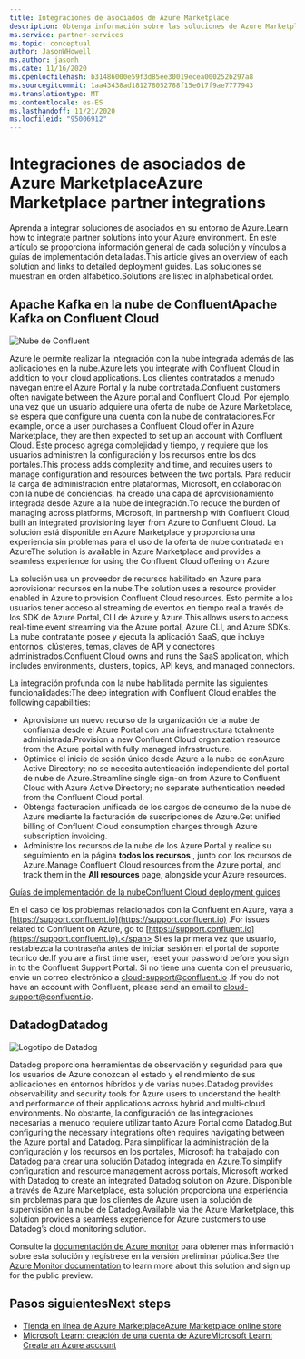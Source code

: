 ```yaml
---
title: Integraciones de asociados de Azure Marketplace
description: Obtenga información sobre las soluciones de Azure Marketplace que se integran con su entorno de Azure y obtenga vínculos a guías de implementación de asociados de Microsoft.
ms.service: partner-services
ms.topic: conceptual
author: JasonWHowell
ms.author: jasonh
ms.date: 11/16/2020
ms.openlocfilehash: b31486000e59f3d85ee30019ecea000252b297a8
ms.sourcegitcommit: 1aa43438ad181278052788f15e017f9ae7777943
ms.translationtype: MT
ms.contentlocale: es-ES
ms.lasthandoff: 11/21/2020
ms.locfileid: "95006912"
---
```

# <a name="azure-marketplace-partner-integrations"></a><span data-ttu-id="00e88-103">Integraciones de asociados de Azure Marketplace</span><span class="sxs-lookup"><span data-stu-id="00e88-103">Azure Marketplace partner integrations</span></span>

<span data-ttu-id="00e88-104">Aprenda a integrar soluciones de asociados en su entorno de Azure.</span><span class="sxs-lookup"><span data-stu-id="00e88-104">Learn how to integrate partner solutions into your Azure environment.</span></span> <span data-ttu-id="00e88-105">En este artículo se proporciona información general de cada solución y vínculos a guías de implementación detalladas.</span><span class="sxs-lookup"><span data-stu-id="00e88-105">This article gives an overview of each solution and links to detailed deployment guides.</span></span> <span data-ttu-id="00e88-106">Las soluciones se muestran en orden alfabético.</span><span class="sxs-lookup"><span data-stu-id="00e88-106">Solutions are listed in alphabetical order.</span></span> 

## <a name="apache-kafka-on-confluent-cloud"></a><span data-ttu-id="00e88-107">Apache Kafka en la nube de Confluent</span><span class="sxs-lookup"><span data-stu-id="00e88-107">Apache Kafka on Confluent Cloud</span></span>

![Nube de Confluent](./media/partners/confluent-cloud.png)

<span data-ttu-id="00e88-109">Azure le permite realizar la integración con la nube integrada además de las aplicaciones en la nube.</span><span class="sxs-lookup"><span data-stu-id="00e88-109">Azure lets you integrate with Confluent Cloud in addition to your cloud applications.</span></span> <span data-ttu-id="00e88-110">Los clientes contratados a menudo navegan entre el Azure Portal y la nube contratada.</span><span class="sxs-lookup"><span data-stu-id="00e88-110">Confluent customers often navigate between the Azure portal and Confluent Cloud.</span></span> <span data-ttu-id="00e88-111">Por ejemplo, una vez que un usuario adquiere una oferta de nube de Azure Marketplace, se espera que configure una cuenta con la nube de contrataciones.</span><span class="sxs-lookup"><span data-stu-id="00e88-111">For example, once a user purchases a Confluent Cloud offer in Azure Marketplace, they are then expected to set up an account with Confluent Cloud.</span></span> <span data-ttu-id="00e88-112">Este proceso agrega complejidad y tiempo, y requiere que los usuarios administren la configuración y los recursos entre los dos portales.</span><span class="sxs-lookup"><span data-stu-id="00e88-112">This process adds complexity and time, and requires users to manage configuration and resources between the two portals.</span></span> <span data-ttu-id="00e88-113">Para reducir la carga de administración entre plataformas, Microsoft, en colaboración con la nube de conciencias, ha creado una capa de aprovisionamiento integrada desde Azure a la nube de integración.</span><span class="sxs-lookup"><span data-stu-id="00e88-113">To reduce the burden of managing across platforms, Microsoft, in partnership with Confluent Cloud, built an integrated provisioning layer from Azure to Confluent Cloud.</span></span> <span data-ttu-id="00e88-114">La solución está disponible en Azure Marketplace y proporciona una experiencia sin problemas para el uso de la oferta de nube contratada en Azure</span><span class="sxs-lookup"><span data-stu-id="00e88-114">The solution is available in Azure Marketplace and  provides a seamless experience for using the Confluent Cloud offering on Azure</span></span>

<span data-ttu-id="00e88-115">La solución usa un proveedor de recursos habilitado en Azure para aprovisionar recursos en la nube.</span><span class="sxs-lookup"><span data-stu-id="00e88-115">The solution uses a resource provider enabled in Azure to provision Confluent Cloud resources.</span></span> <span data-ttu-id="00e88-116">Esto permite a los usuarios tener acceso al streaming de eventos en tiempo real a través de los SDK de Azure Portal, CLI de Azure y Azure.</span><span class="sxs-lookup"><span data-stu-id="00e88-116">This allows users to access real-time event streaming via the Azure portal, Azure CLI, and Azure SDKs.</span></span> <span data-ttu-id="00e88-117">La nube contratante posee y ejecuta la aplicación SaaS, que incluye entornos, clústeres, temas, claves de API y conectores administrados.</span><span class="sxs-lookup"><span data-stu-id="00e88-117">Confluent Cloud owns and runs the SaaS application, which includes environments, clusters, topics, API keys, and managed connectors.</span></span>

<span data-ttu-id="00e88-118">La integración profunda con la nube habilitada permite las siguientes funcionalidades:</span><span class="sxs-lookup"><span data-stu-id="00e88-118">The deep integration with Confluent Cloud enables the following capabilities:</span></span>

- <span data-ttu-id="00e88-119">Aprovisione un nuevo recurso de la organización de la nube de confianza desde el Azure Portal con una infraestructura totalmente administrada.</span><span class="sxs-lookup"><span data-stu-id="00e88-119">Provision a new Confluent Cloud organization resource from the Azure portal with fully managed infrastructure.</span></span>
- <span data-ttu-id="00e88-120">Optimice el inicio de sesión único desde Azure a la nube de conAzure Active Directory; no se necesita autenticación independiente del portal de nube de Azure.</span><span class="sxs-lookup"><span data-stu-id="00e88-120">Streamline single sign-on from Azure to Confluent Cloud with Azure Active Directory; no separate authentication needed from the Confluent Cloud portal.</span></span>
- <span data-ttu-id="00e88-121">Obtenga facturación unificada de los cargos de consumo de la nube de Azure mediante la facturación de suscripciones de Azure.</span><span class="sxs-lookup"><span data-stu-id="00e88-121">Get unified billing of Confluent Cloud consumption charges through Azure subscription invoicing.</span></span>
- <span data-ttu-id="00e88-122">Administre los recursos de la nube de los Azure Portal y realice su seguimiento en la página **todos los recursos** , junto con los recursos de Azure.</span><span class="sxs-lookup"><span data-stu-id="00e88-122">Manage Confluent Cloud resources from the Azure portal, and track them in the **All resources** page, alongside your Azure resources.</span></span>

[<span data-ttu-id="00e88-123">Guías de implementación de la nube</span><span class="sxs-lookup"><span data-stu-id="00e88-123">Confluent Cloud deployment guides</span></span>](https://docs.confluent.io/current/cloud/marketplace/index.html)

<span data-ttu-id="00e88-124">En el caso de los problemas relacionados con la Confluent en Azure, vaya a [https://support.confluent.io](https://support.confluent.io) .</span><span class="sxs-lookup"><span data-stu-id="00e88-124">For issues related to Confluent on Azure, go to [https://support.confluent.io](https://support.confluent.io).</span></span> <span data-ttu-id="00e88-125">Si es la primera vez que usuario, restablezca la contraseña antes de iniciar sesión en el portal de soporte técnico de.</span><span class="sxs-lookup"><span data-stu-id="00e88-125">If you are a first time user, reset your password before you sign in to the Confluent Support Portal.</span></span> <span data-ttu-id="00e88-126">Si no tiene una cuenta con el preusuario, envíe un correo electrónico a [cloud-support@confluent.io](mailto:cloud-support@confluent.io) .</span><span class="sxs-lookup"><span data-stu-id="00e88-126">If you do not have an account with Confluent, please send an email to [cloud-support@confluent.io](mailto:cloud-support@confluent.io).</span></span>

## <a name="datadog"></a><span data-ttu-id="00e88-127">Datadog</span><span class="sxs-lookup"><span data-stu-id="00e88-127">Datadog</span></span>

![Logotipo de Datadog](./media/partners/datadog.png)

<span data-ttu-id="00e88-129">Datadog proporciona herramientas de observación y seguridad para que los usuarios de Azure conozcan el estado y el rendimiento de sus aplicaciones en entornos híbridos y de varias nubes.</span><span class="sxs-lookup"><span data-stu-id="00e88-129">Datadog provides observability and security tools for Azure users to understand the health and performance of their applications across hybrid and multi-cloud environments.</span></span> <span data-ttu-id="00e88-130">No obstante, la configuración de las integraciones necesarias a menudo requiere utilizar tanto Azure Portal como Datadog.</span><span class="sxs-lookup"><span data-stu-id="00e88-130">But configuring the necessary integrations often requires navigating between the Azure portal and Datadog.</span></span> <span data-ttu-id="00e88-131">Para simplificar la administración de la configuración y los recursos en los portales, Microsoft ha trabajado con Datadog para crear una solución Datadog integrada en Azure.</span><span class="sxs-lookup"><span data-stu-id="00e88-131">To simplify configuration and resource management across portals, Microsoft worked with Datadog to create an integrated Datadog solution on Azure.</span></span> <span data-ttu-id="00e88-132">Disponible a través de Azure Marketplace, esta solución proporciona una experiencia sin problemas para que los clientes de Azure usen la solución de supervisión en la nube de Datadog.</span><span class="sxs-lookup"><span data-stu-id="00e88-132">Available via the Azure Marketplace, this solution provides a seamless experience for Azure customers to use Datadog’s cloud monitoring solution.</span></span>

<span data-ttu-id="00e88-133">Consulte la [documentación de Azure monitor](/azure/azure-monitor/platform/partners#datadog) para obtener más información sobre esta solución y regístrese en la versión preliminar pública.</span><span class="sxs-lookup"><span data-stu-id="00e88-133">See the [Azure Monitor documentation](/azure/azure-monitor/platform/partners#datadog) to learn more about this solution and sign up for the public preview.</span></span>

## <a name="next-steps"></a><span data-ttu-id="00e88-134">Pasos siguientes</span><span class="sxs-lookup"><span data-stu-id="00e88-134">Next steps</span></span>

- [<span data-ttu-id="00e88-135">Tienda en línea de Azure Marketplace</span><span class="sxs-lookup"><span data-stu-id="00e88-135">Azure Marketplace online store</span></span>](https://azure.microsoft.com/marketplace/)
- [<span data-ttu-id="00e88-136">Microsoft Learn: creación de una cuenta de Azure</span><span class="sxs-lookup"><span data-stu-id="00e88-136">Microsoft Learn: Create an Azure account</span></span>](/learn/modules/create-an-azure-account/)
